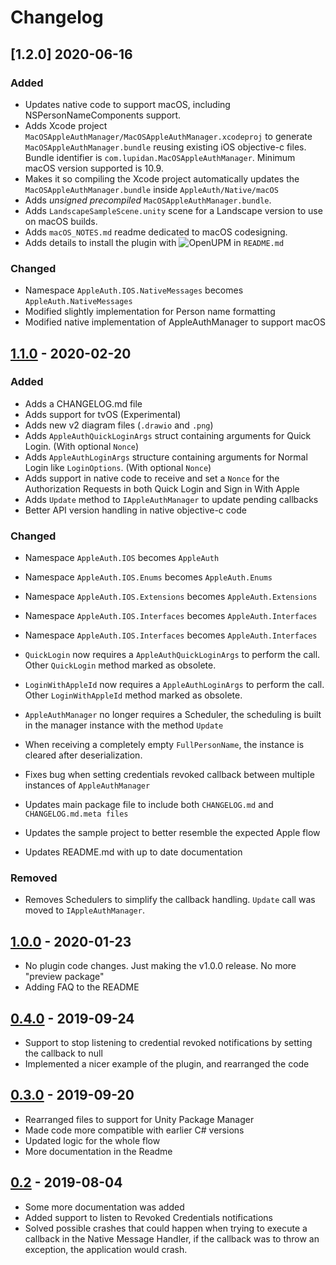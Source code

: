 # Changelog

## [1.2.0] 2020-06-16
### Added
- Updates native code to support macOS, including NSPersonNameComponents support.
- Adds Xcode project `MacOSAppleAuthManager/MacOSAppleAuthManager.xcodeproj` to generate `MacOSAppleAuthManager.bundle` reusing existing iOS objective-c files. Bundle identifier is `com.lupidan.MacOSAppleAuthManager`. Minimum macOS version supported is 10.9.
- Makes it so compiling the Xcode project automatically updates the `MacOSAppleAuthManager.bundle` inside `AppleAuth/Native/macOS`
- Adds *unsigned precompiled* `MacOSAppleAuthManager.bundle`.
- Adds `LandscapeSampleScene.unity` scene for a Landscape version to use on macOS builds.
- Adds `macOS_NOTES.md` readme dedicated to macOS codesigning.
- Adds details to install the plugin with ![OpenUPM](https://openupm.com/) in `README.md`

### Changed
- Namespace `AppleAuth.IOS.NativeMessages` becomes `AppleAuth.NativeMessages`
- Modified slightly implementation for Person name formatting
- Modified native implementation of AppleAuthManager to support macOS

## [1.1.0] - 2020-02-20
### Added
- Adds a CHANGELOG.md file
- Adds support for tvOS (Experimental)
- Adds new v2 diagram files (`.drawio` and `.png`)
- Adds `AppleAuthQuickLoginArgs` struct containing arguments for Quick Login. (With optional `Nonce`)
- Adds `AppleAuthLoginArgs` structure containing arguments for Normal Login like `LoginOptions`. (With optional `Nonce`)
- Adds support in native code to receive and set a `Nonce` for the Authorization Requests in both Quick Login and Sign in With Apple
- Adds `Update` method to `IAppleAuthManager` to update pending callbacks
- Better API version handling in native objective-c code

### Changed
- Namespace `AppleAuth.IOS` becomes `AppleAuth`
- Namespace `AppleAuth.IOS.Enums` becomes `AppleAuth.Enums`
- Namespace `AppleAuth.IOS.Extensions` becomes `AppleAuth.Extensions`
- Namespace `AppleAuth.IOS.Interfaces` becomes `AppleAuth.Interfaces`
- Namespace `AppleAuth.IOS.Interfaces` becomes `AppleAuth.Interfaces`

- `QuickLogin` now requires a `AppleAuthQuickLoginArgs` to perform the call. Other `QuickLogin` method marked as obsolete.
- `LoginWithAppleId` now requires a `AppleAuthLoginArgs` to perform the call. Other `LoginWithAppleId` method marked as obsolete.
- `AppleAuthManager` no longer requires a Scheduler, the scheduling is built in the manager instance with the method `Update`
- When receiving a completely empty `FullPersonName`, the instance is cleared after deserialization.
- Fixes bug when setting credentials revoked callback between multiple instances of  `AppleAuthManager`

- Updates main package file to include both `CHANGELOG.md` and `CHANGELOG.md.meta files`
- Updates the sample project to better resemble the expected Apple flow
- Updates README.md with up to date documentation

### Removed
- Removes Schedulers to simplify the callback handling. `Update` call was moved to `IAppleAuthManager`.

## [1.0.0] - 2020-01-23
- No plugin code changes. Just making the v1.0.0 release. No more "preview package"
- Adding FAQ to the README

## [0.4.0] - 2019-09-24
- Support to stop listening to credential revoked notifications by setting the callback to null
- Implemented a nicer example of the plugin, and rearranged the code

## [0.3.0] - 2019-09-20
- Rearranged files to support for Unity Package Manager
- Made code more compatible with earlier C# versions
- Updated logic for the whole flow
- More documentation in the Readme

## [0.2] - 2019-08-04
- Some more documentation was added
- Added support to listen to Revoked Credentials notifications
- Solved possible crashes that could happen when trying to execute a callback in the Native Message Handler, if the callback was to throw an exception, the application would crash.

[Unreleased]: https://github.com/lupidan/apple-signin-unity/compare/v1.1.0...HEAD
[1.1.0]: https://github.com/lupidan/apple-signin-unity/compare/v1.0.0...v1.1.0
[1.0.0]: https://github.com/lupidan/apple-signin-unity/compare/v0.4.0...v1.0.0
[0.4.0]: https://github.com/lupidan/apple-signin-unity/compare/0.3.0...v0.4.0
[0.3.0]: https://github.com/lupidan/apple-signin-unity/compare/0.2...0.3.0
[0.2]: https://github.com/lupidan/apple-signin-unity/releases/tag/0.2
